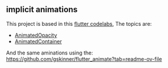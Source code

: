 ## implicit animations


This project is based in this [flutter codelabs](https://docs.flutter.dev/codelabs/implicit-animations), The topics are:

* [AnimatedOpacity](https://github.com/robsonoduarte/learn-flutter/blob/b98901c9f6a734d40d29bfdde3a853b86e447d71/flutter_animations/implicit_animations/lib/fade_in.dart#L37)
* [AnimatedContainer](https://github.com/robsonoduarte/learn-flutter/blob/8d73a98d9f7791f98b5222f3ccd1a3075feb975a/flutter_animations/implicit_animations/lib/shape-shifting.dart#L38)

And the same aminations using the:
https://github.com/gskinner/flutter_animate?tab=readme-ov-file

